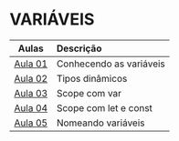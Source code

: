 # VARIÁVEIS

|        Aulas        | Descrição               |
| :-----------------: | :---------------------- |
| [Aula 01](./aula01) | Conhecendo as variáveis |
| [Aula 02](./aula02) | Tipos dinâmicos         |
| [Aula 03](./aula03) | Scope com var           |
| [Aula 04](./aula04) | Scope com let e const   |
| [Aula 05](./aula05) | Nomeando variáveis      |
